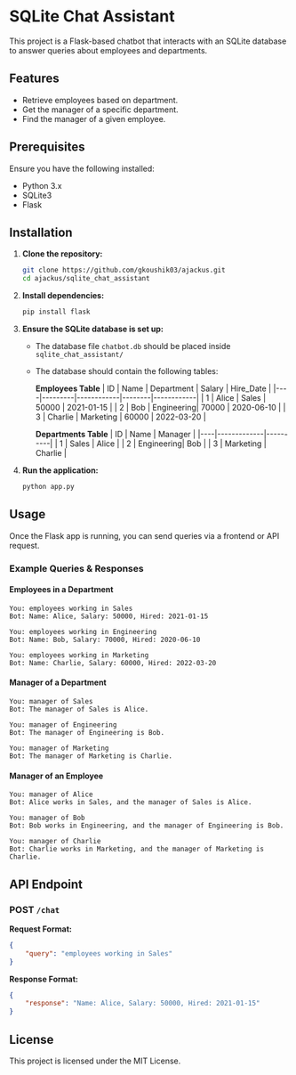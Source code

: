 # SQLite Chat Assistant

This project is a Flask-based chatbot that interacts with an SQLite database to answer queries about employees and departments.

## Features
- Retrieve employees based on department.
- Get the manager of a specific department.
- Find the manager of a given employee.

## Prerequisites
Ensure you have the following installed:
- Python 3.x
- SQLite3
- Flask

## Installation

1. **Clone the repository:**
   ```bash
   git clone https://github.com/gkoushik03/ajackus.git
   cd ajackus/sqlite_chat_assistant
   ```

2. **Install dependencies:**
   ```bash
   pip install flask
   ```

3. **Ensure the SQLite database is set up:**
   - The database file `chatbot.db` should be placed inside `sqlite_chat_assistant/`
   - The database should contain the following tables:
     
     **Employees Table**
     | ID | Name    | Department  | Salary | Hire_Date  |
     |----|---------|------------|--------|------------|
     | 1  | Alice   | Sales      | 50000  | 2021-01-15 |
     | 2  | Bob     | Engineering| 70000  | 2020-06-10 |
     | 3  | Charlie | Marketing  | 60000  | 2022-03-20 |

     **Departments Table**
     | ID | Name         | Manager  |
     |----|-------------|----------|
     | 1  | Sales       | Alice    |
     | 2  | Engineering| Bob      |
     | 3  | Marketing  | Charlie  |

4. **Run the application:**
   ```bash
   python app.py
   ```

## Usage
Once the Flask app is running, you can send queries via a frontend or API request.

### Example Queries & Responses
#### Employees in a Department
```
You: employees working in Sales
Bot: Name: Alice, Salary: 50000, Hired: 2021-01-15

You: employees working in Engineering
Bot: Name: Bob, Salary: 70000, Hired: 2020-06-10

You: employees working in Marketing
Bot: Name: Charlie, Salary: 60000, Hired: 2022-03-20
```

#### Manager of a Department
```
You: manager of Sales
Bot: The manager of Sales is Alice.

You: manager of Engineering
Bot: The manager of Engineering is Bob.

You: manager of Marketing
Bot: The manager of Marketing is Charlie.
```

#### Manager of an Employee
```
You: manager of Alice
Bot: Alice works in Sales, and the manager of Sales is Alice.

You: manager of Bob
Bot: Bob works in Engineering, and the manager of Engineering is Bob.

You: manager of Charlie
Bot: Charlie works in Marketing, and the manager of Marketing is Charlie.
```

## API Endpoint
### POST `/chat`
**Request Format:**
```json
{
    "query": "employees working in Sales"
}
```

**Response Format:**
```json
{
    "response": "Name: Alice, Salary: 50000, Hired: 2021-01-15"
}
```

## License
This project is licensed under the MIT License.

